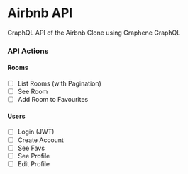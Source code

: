 # Airbnb API

GraphQL API of the Airbnb Clone using Graphene GraphQL

### API Actions

#### Rooms

- [ ] List Rooms (with Pagination)
- [ ] See Room
- [ ] Add Room to Favourites

#### Users

- [ ] Login (JWT)
- [ ] Create Account
- [ ] See Favs
- [ ] See Profile
- [ ] Edit Profile
